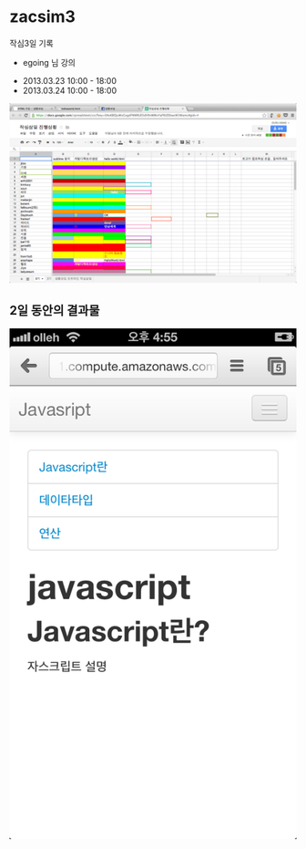zacsim3
=======

작심3일 기록

* egoing 님 강의

-  2013.03.23 10:00 - 18:00
-  2013.03.24 10:00 - 18:00

![작심3일 시작](start.png "공동공부")

## 2일 동안의 결과물
![작심3일 결과](complete_mobile.PNG "공동공부")